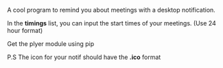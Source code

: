 A cool program to remind you about meetings with a desktop notification. 

In the **timings** list, you can input the start times of your meetings. (Use 24 hour format)

Get the plyer module using pip

P.S The icon for your notif should have the **.ico** format
